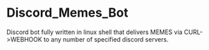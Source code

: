 # Discord_Memes_Bot
Discord bot fully written in linux shell that delivers MEMES via CURL->WEBHOOK to any number of specified discord servers.
